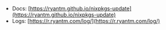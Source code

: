 - Docs: [https://ryantm.github.io/nixpkgs-update](https://ryantm.github.io/nixpkgs-update)
- Logs: [https://r.ryantm.com/log/](https://r.ryantm.com/log/)
